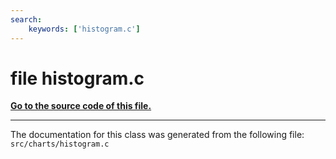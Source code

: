 ```yaml
---
search:
    keywords: ['histogram.c']
---
```


# file histogram.c

**[Go to the source code of this file.](histogram_8c_source.md)**


----------------------------------------
The documentation for this class was generated from the following file: `src/charts/histogram.c`

